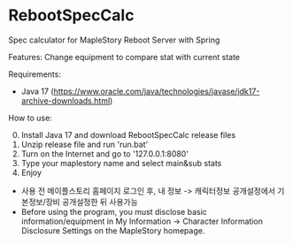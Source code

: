 # RebootSpecCalc
Spec calculator for MapleStory Reboot Server with Spring

Features:
Change equipment to compare stat with current state

Requirements:
  - Java 17 (https://www.oracle.com/java/technologies/javase/jdk17-archive-downloads.html)

How to use:

  0. Install Java 17 and download RebootSpecCalc release files
  1. Unzip release file and run 'run.bat'
  2. Turn on the Internet and go to '127.0.0.1:8080'
  3. Type your maplestory name and select main&sub stats
  4. Enjoy


* 사용 전 메이플스토리 홈페이지 로그인 후, 내 정보 -> 캐릭터정보 공개설정에서 기본정보/장비 공개설정한 뒤 사용가능
* Before using the program, you must disclose basic information/equipment in My Information -> Character Information Disclosure Settings on the MapleStory homepage.
